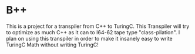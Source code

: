# B++

This is a project for a transpiler from C++ to TuringC. 
This Transpiler will try to optimize as much C++ as it can to I64-62 tape type "class-pilation".
I plan on using this transpiler in order to make it insanely easy to write TuringC Math without writing TuringC!
